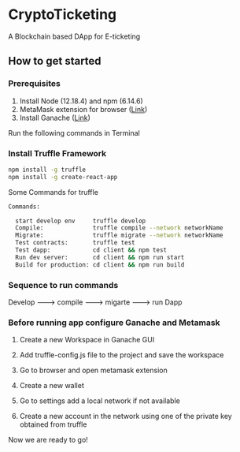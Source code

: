# CryptoTicketing

A Blockchain based DApp for E-ticketing

## How to get started

### Prerequisites

1. Install Node (12.18.4) and npm (6.14.6)
2. MetaMask extension for browser ([Link](https://chrome.google.com/webstore/detail/metamask/nkbihfbeogaeaoehlefnkodbefgpgknn?hl=en))
3. Install Ganache ([Link](https://www.trufflesuite.com/ganache))

Run the following commands in Terminal

### Install Truffle Framework

```bash
npm install -g truffle
npm install -g create-react-app
```

Some Commands for truffle

```bash
Commands:

  start develop env     truffle develop
  Compile:              truffle compile --network networkName
  Migrate:              truffle migrate --network networkName
  Test contracts:       truffle test
  Test dapp:            cd client && npm test
  Run dev server:       cd client && npm run start
  Build for production: cd client && npm run build
```

### Sequence to run commands

Develop ---> compile ---> migarte ---> run Dapp

### Before running app configure Ganache and Metamask

1. Create a new Workspace in Ganache GUI

2. Add truffle-config.js file to the project and save the workspace

3. Go to browser and open metamask extension

4. Create a new wallet

5. Go to settings add a local network if not available

6. Create a new account in the network using one of the private key obtained from truffle

Now we are ready to go!
